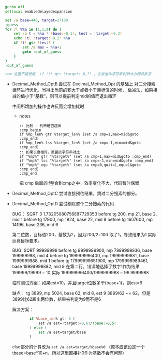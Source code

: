 
```bat
@echo off
setlocal enabledelayedexpansion

set /a base=446, target=27100
:guess
for /l %%a in (1,1,9) do (
    set /a t = %%a * !base:~0,1!, test = !target:~0,2!
    echo !t! !target:~0,2! %%a
    if !t! gtr !test! (
        set /a max = %%a+1
        goto :out_of_guess
    )
)
:out_of_guess

rem 这里不能使用  if !t! gtr !target:~0,2! ，会被当作字符串判断大小而非数字
```

* Decimal_Method_OptB
  尝试在 Decimal_Method_Opt 的基础上
  对二分搜索循环进行优化，当得出当前的积大于或者小于目标值的时候，
  做减法，如果相减的值小于“基数”，则可以提前判定mid的值而退出循环

  中间所增加的操作也许反而会增加耗时


  * notes
    ```
    :: 比较 - 判断是否超出
    :cmp_begin
    if %mp_len% gtr %target_len% (set /a cmp=1,max=mid&goto :cmp_end)
    if %mp_len% lss %target_len% (set /a cmp=-1,min=mid&goto :cmp_end)
    :: 如果长度相同，直接按字符串对比
    if "%mp%" gtr "%target%" (set /a cmp=1,max=mid&goto :cmp_end)
    if "%mp%" lss "%target%" (set /a cmp=-1,min=mid&goto :cmp_end)
    if "%mp%" equ "%target%" (set /a cmp=0,quit=1,equ=1&goto :cmp_end)
    :cmp_end
    ```

    把 cmp 后面的if整合到cmp之中，效率变化不大，代码暂时保留

* Decimal_Method_OptC
  尝试直接预估结果，跳过二分搜索的部分。

* Decimal_Method_OptD
  尝试剔除整个二分搜索的代码

  BUG：
    SQRT 3
    1.73205080756887729353
    before tg 200, mp 21, base 2, mid 1
    before tg 17900, mp 1824, base 22, mid 8
    before tg 1607600, mp 14196, base 236, mid 6

    第二位数，目标值200，基数为2，因为200/2=100 取了1，导致结果为1
    实际远离目标要求。

  BUG: 
    SQRT 99999999
    before tg 9999999900, mp 7999999936, base 199999998, mid 4
    before tg 199999996400, mp 19999999881, base 1999999988, mid 1
    before tg 17999999651900, mp 1799999989461, base 19999999882, mid 9
    在第二行，错误地选择了数字1作为结果
    199999/19999 = 10
    实际
    199999996400/1999999988 = 99.9999988

    临时测试方案：如果est=10，并且target位数多于(base+1)，则est=9

    缺点：
      tg 3899, mp 5024, base 62, mid 8, est 9
      3899/62 ~= 62，但是3899比62超出两位数，结果被判定为9而不是6

    解决方案：
    ```perl
            if %base_len% gtr 5 (
                set /a est=!target:~0,6!/!base:~0,5!
            ) else (
                set /a est=target/base
            )
    ```
    else部分的计算改为
    `set /a est=target/%base%0`
    （原本应该设定一个 tbase=base*10+n，所以这里直接补0作为基数不会有问题）




